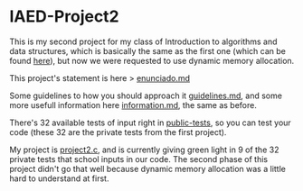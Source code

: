 # IAED-Project2
This is my second project for my class of Introduction to algorithms and data structures, which is basically the same as the first one (which can be found [here](https://github.com/AfonsoCalinas/IAED-Project1)), but now we were requested to use dynamic memory allocation.

This project's statement is here > [enunciado.md](enunciado.md)

Some guidelines to how you should approach it [guidelines.md](guidelines.md), and some more usefull information here [information.md](information.md), the same as before.

There's 32 available tests of input right in [public-tests](public-tests), so you can test your code (these 32 are the private tests from the first project).

My project is [project2.c](project2.c), and is currently giving green light in 9 of the 32 private tests that school inputs in our code. The second phase of this project didn't go that well because dynamic memory allocation was a little hard to understand at first.
